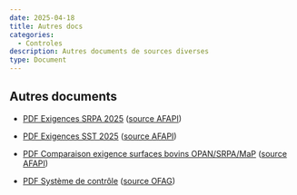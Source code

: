 ```yaml
---
date: 2025-04-18
title: Autres docs
categories:
  - Controles
description: Autres documents de sources diverses
type: Document
---
```


## Autres documents

* [PDF Exigences SRPA 2025](../../fichiers/exigences_srpa_2025.pdf) ([source AFAPI](https://www.afapi-fipo.ch/fileadmin/mr_afapi_fipo/user_upload/Documents/Prestations/SST-SRPA/Actuel/FR-Exigences_SRPA/1SRPA2025.pdf))

* [PDF Exigences SST 2025](../../fichiers/exigences_sst_2025.pdf) ([source AFAPI](https://www.afapi-fipo.ch/fileadmin/mr_afapi_fipo/user_upload/Documents/Prestations/SST-SRPA/Actuel/FR-Exigences_SST/1SST2025.pdf))

* [PDF Comparaison exigence surfaces bovins OPAN/SRPA/MaP](../../fichiers/surface_bovins.pdf) ([source AFAPI](https://www.afapi-fipo.ch/fileadmin/mr_afapi_fipo/user_upload/Documents/Prestations/SST-SRPA/Mise_au_paturage_-_MAP/FR-Instructions/Resume_normes_PA_-_SRPA.pdf))

* [PDF Système de contrôle](../../fichiers/système_de_contrôle.pdf) ([source OFAG](https://www.blw.admin.ch/fr/inscription-controles))
